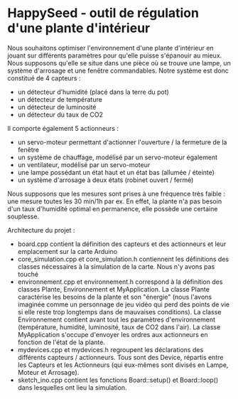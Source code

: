 # HappySeed - outil de régulation d'une plante d'intérieur

Nous souhaitons optimiser l'environnement d'une plante d'intérieur en jouant sur différents paramètres pour qu'elle puisse s'épanouir au mieux. Nous supposons qu'elle se situe dans une pièce où se trouve une lampe, un système d'arrosage et une fenêtre commandables.
Notre système est donc constitué de 4 capteurs :
- un détecteur d’humidité (placé dans la terre du pot)
- un détecteur de température
- un détecteur de luminosité
- un détecteur du taux de CO2

Il comporte également 5 actionneurs :
- un servo-moteur permettant d'actionner l'ouverture / la fermeture de la fenêtre
- un système de chauffage, modélisé par un servo-moteur également
- un ventilateur, modélisé par un servo-moteur
- une lampe possédant un état haut et un état bas (allumée / éteinte)
- un système d'arrosage à deux états (robinet ouvert / fermé)

Nous supposons que les mesures sont prises à une fréquence très faible : une mesure toutes les 30 min/1h par ex. En effet, la plante n'a pas besoin d'un taux d'humidité optimal en permanence, elle possède une certaine souplesse.

Architecture du projet :
- board.cpp contient la définition des capteurs et des actionneurs et leur emplacement sur la carte Arduino
- core_simulation.cpp et core_simulation.h contiennent les définitions des classes nécessaires à la simulation de la carte. Nous n'y avons pas touché
- environnement.cpp et environnement.h correspond à la définition des classes Plante, Environnement et MyApplication. La classe Plante caractérise les besoins de la plante et son "énergie" (nous l'avons imaginée comme un personnage de jeu vidéo qui perd des points de vie si elle reste trop longtemps dans de mauvaises conditions). La classe Environnement contient avant tout les paramètres d'environnement (température, humidité, luminosité, taux de CO2 dans l'air). La classe MyApplication s'occupe d'envoyer les ordres aux actionneurs en fonction de l'état de la plante.
- mydevices.cpp et mydevices.h regroupent les déclarations des différents capteurs / actionneurs. Tous sont des Device, répartis entre les Capteurs et les Actionneurs (qui eux-mêmes sont divisés en Lampe, Moteur et Arrosage).
- sketch_ino.cpp contient les fonctions Board::setup() et Board::loop() dans lesquelles ont lieu la simulation.
